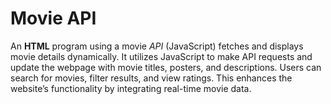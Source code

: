 # Movie API
An **HTML** program using a movie *API* (JavaScript) fetches and displays movie details dynamically. It utilizes JavaScript to make API requests and update the webpage with movie titles, posters, and descriptions. Users can search for movies, filter results, and view ratings. This enhances the website’s functionality by integrating real-time movie data.
